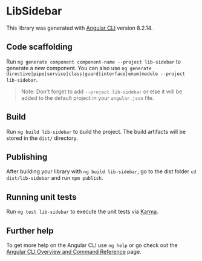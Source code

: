 # LibSidebar

This library was generated with [Angular CLI](https://github.com/angular/angular-cli) version 8.2.14.

## Code scaffolding

Run `ng generate component component-name --project lib-sidebar` to generate a new component. You can also use `ng generate directive|pipe|service|class|guard|interface|enum|module --project lib-sidebar`.
> Note: Don't forget to add `--project lib-sidebar` or else it will be added to the default project in your `angular.json` file. 

## Build

Run `ng build lib-sidebar` to build the project. The build artifacts will be stored in the `dist/` directory.

## Publishing

After building your library with `ng build lib-sidebar`, go to the dist folder `cd dist/lib-sidebar` and run `npm publish`.

## Running unit tests

Run `ng test lib-sidebar` to execute the unit tests via [Karma](https://karma-runner.github.io).

## Further help

To get more help on the Angular CLI use `ng help` or go check out the [Angular CLI Overview and Command Reference](https://angular.io/cli) page.
